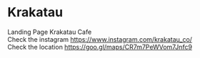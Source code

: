# Krakatau
Landing Page Krakatau Cafe <br/>
Check the instagram https://www.instagram.com/krakatau_co/ <br/>
Check the location https://goo.gl/maps/CR7m7PeWVom7Jnfc9
